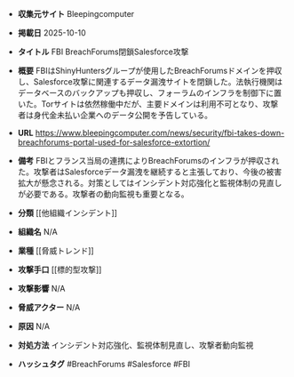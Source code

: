 - **収集元サイト**
Bleepingcomputer

- **掲載日**
2025-10-10

- **タイトル**
FBI BreachForums閉鎖Salesforce攻撃

- **概要**
FBIはShinyHuntersグループが使用したBreachForumsドメインを押収し、Salesforce攻撃に関連するデータ漏洩サイトを閉鎖した。法執行機関はデータベースのバックアップも押収し、フォーラムのインフラを制御下に置いた。Torサイトは依然稼働中だが、主要ドメインは利用不可となり、攻撃者は身代金未払い企業へのデータ公開を予告している。

- **URL**
https://www.bleepingcomputer.com/news/security/fbi-takes-down-breachforums-portal-used-for-salesforce-extortion/

- **備考**
FBIとフランス当局の連携によりBreachForumsのインフラが押収された。攻撃者はSalesforceデータ漏洩を継続すると主張しており、今後の被害拡大が懸念される。対策としてはインシデント対応強化と監視体制の見直しが必要である。攻撃者の動向監視も重要となる。

- **分類**
[[他組織インシデント]]

- **組織名**
N/A

- **業種**
[[脅威トレンド]]

- **攻撃手口**
[[標的型攻撃]]

- **攻撃影響**
N/A

- **脅威アクター**
N/A

- **原因**
N/A

- **対処方法**
インシデント対応強化、監視体制見直し、攻撃者動向監視

- **ハッシュタグ**
#BreachForums #Salesforce #FBI
